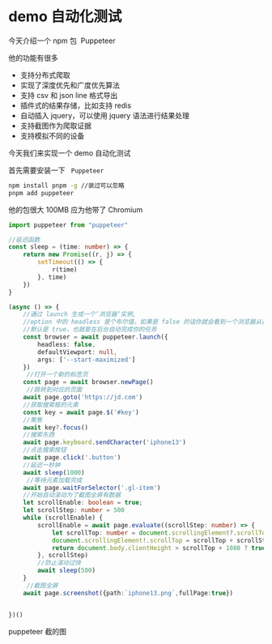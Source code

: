 # demo 自动化测试

今天介绍一个 npm 包  Puppeteer

他的功能有很多

- 支持分布式爬取
- 实现了深度优先和广度优先算法
- 支持 csv 和 json line 格式导出
- 插件式的结果存储，比如支持 redis
- 自动插入 jquery，可以使用 jquery 语法进行结果处理
- 支持截图作为爬取证据
- 支持模拟不同的设备

今天我们来实现一个 demo 自动化测试

首先需要安装一下   `Puppeteer`

```sh
npm install pnpm -g //装过可以忽略
pnpm add puppeteer
```

他的包很大 100MB 应为他带了 Chromium

```ts
import puppeteer from "puppeteer"

//延迟函数
const sleep = (time: number) => {
    return new Promise((r, j) => {
        setTimeout(() => {
            r(time)
        }, time)
    })
}

(async () => {
    //通过 launch 生成一个’浏览器‘实例,
    //option 中的 headless 是个布尔值，如果是 false 的话你就会看到一个浏览器从打开，到完成     //你整个任务的全过程，
    //默认是 true，也就是在后台自动完成你的任务
    const browser = await puppeteer.launch({
        headless: false,
        defaultViewport: null,
        args: ['--start-maximized']
    })
     //打开一个新的标签页
    const page = await browser.newPage()
     //跳转到对应的页面
    await page.goto('https://jd.com')
    //获取搜索框的元素
    const key = await page.$('#key')
    //聚焦
    await key?.focus()
    //搜索东西
    await page.keyboard.sendCharacter('iphone13')
    //点击搜索按钮
    await page.click('.button')
    //延迟一秒钟
    await sleep(1000)
     //等待元素加载完成
    await page.waitForSelector('.gl-item')
    //开始自动滚动为了截图全屏有数据
    let scrollEnable: boolean = true;
    let scrollStep: number = 500
    while (scrollEnable) {
        scrollEnable = await page.evaluate((scrollStep: number) => {
            let scrollTop: number = document.scrollingElement?.scrollTop ?? 0;
            document.scrollingElement!.scrollTop = scrollTop + scrollStep;
            return document.body.clientHeight > scrollTop + 1080 ? true : false
        }, scrollStep)
        //防止滚动过快
        await sleep(500)
    }
     //截图全屏
    await page.screenshot({path:`iphone13.png`,fullPage:true})


})()
```

puppeteer 截的图
